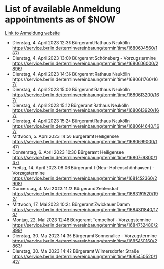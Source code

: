 # List of available Anmeldung appointments as of $NOW
[Link to Anmeldung website](https://service.berlin.de/terminvereinbarung/termin/tag.php?termin=1&anliegen[]=120686&dienstleisterlist=122210,122217,327316,122219,327312,122227,327314,122231,327346,122243,327348,122254,122252,329742,122260,329745,122262,329748,122271,327278,122273,327274,122277,327276,330436,122280,327294,122282,327290,122284,327292,122291,327270,122285,327266,122286,327264,122296,327268,150230,329760,122297,327286,122294,327284,122312,329763,122314,329775,122304,327330,122311,327334,122309,327332,317869,122281,327352,122279,329772,122283,122276,327324,122274,327326,122267,329766,122246,327318,122251,327320,122257,327322,122208,327298,122226,327300&herkunft=http%3A%2F%2Fservice.berlin.de%2Fdienstleistung%2F120686%2F)
- Dienstag, 4. April 2023 12:36 Bürgeramt Rathaus Neukölln https://service.berlin.de/terminvereinbarung/termin/time/1680604560/167/
- Dienstag, 4. April 2023 13:00 Bürgeramt Schöneberg - Vorzugstermine https://service.berlin.de/terminvereinbarung/termin/time/1680606000/2896/
- Dienstag, 4. April 2023 14:36 Bürgeramt Rathaus Neukölln https://service.berlin.de/terminvereinbarung/termin/time/1680611760/167/
- Dienstag, 4. April 2023 15:00 Bürgeramt Rathaus Neukölln https://service.berlin.de/terminvereinbarung/termin/time/1680613200/167/
- Dienstag, 4. April 2023 15:12 Bürgeramt Rathaus Neukölln https://service.berlin.de/terminvereinbarung/termin/time/1680613920/167/
- Dienstag, 4. April 2023 15:24 Bürgeramt Rathaus Neukölln https://service.berlin.de/terminvereinbarung/termin/time/1680614640/167/
- Mittwoch, 5. April 2023 14:50 Bürgeramt Heiligensee https://service.berlin.de/terminvereinbarung/termin/time/1680699000/147/
- Donnerstag, 6. April 2023 10:30 Bürgeramt Heiligensee https://service.berlin.de/terminvereinbarung/termin/time/1680769800/147/
- Freitag, 14. April 2023 08:06 Bürgeramt 1 (Neu- Hohenschönhausen) - Vorzugstermine https://service.berlin.de/terminvereinbarung/termin/time/1681452360/2908/
- Donnerstag, 4. Mai 2023 11:12 Bürgeramt Zehlendorf https://service.berlin.de/terminvereinbarung/termin/time/1683191520/192/
- Mittwoch, 17. Mai 2023 10:24 Bürgeramt Zwickauer Damm https://service.berlin.de/terminvereinbarung/termin/time/1684311840/170/
- Montag, 22. Mai 2023 12:48 Bürgeramt Tempelhof - Vorzugstermine https://service.berlin.de/terminvereinbarung/termin/time/1684752480/2899/
- Dienstag, 30. Mai 2023 14:36 Bürgeramt Sonnenallee - Vorzugstermine https://service.berlin.de/terminvereinbarung/termin/time/1685450160/2863/
- Dienstag, 30. Mai 2023 14:42 Bürgeramt Wilmersdorfer Straße https://service.berlin.de/terminvereinbarung/termin/time/1685450520/142/
